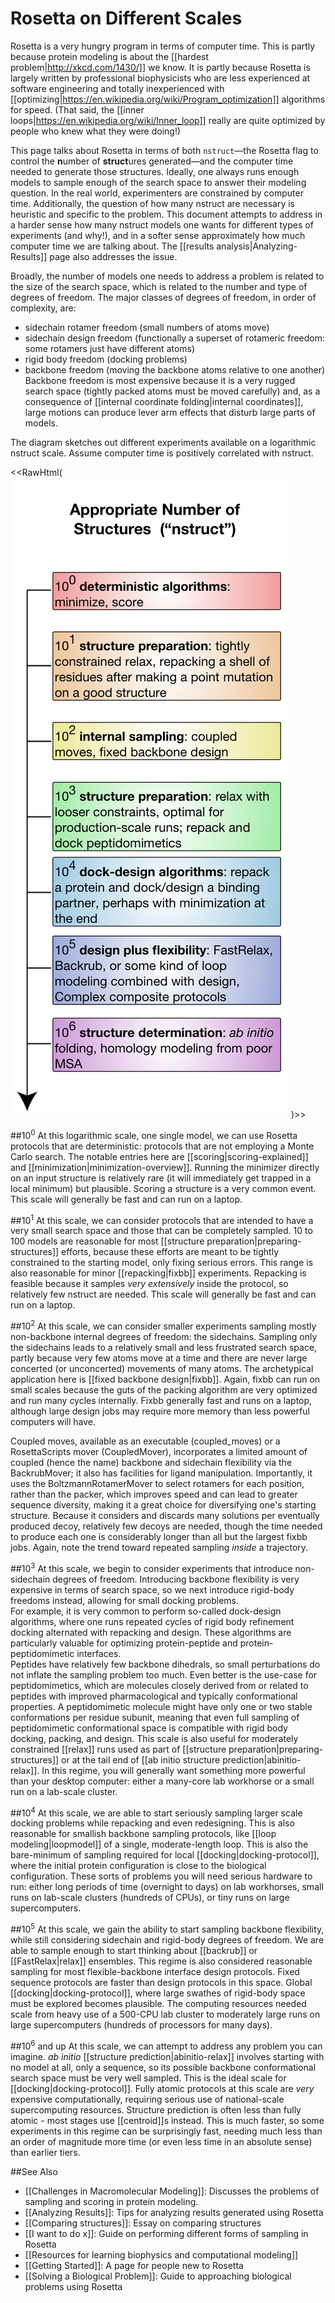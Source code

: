 # Rosetta on Different Scales

Rosetta is a very hungry program in terms of computer time.
This is partly because protein modeling is about the [[hardest problem|http://xkcd.com/1430/]] we know.
It is partly because Rosetta is largely written by professional biophysicists who are less experienced at software engineering and totally inexperienced with [[optimizing|https://en.wikipedia.org/wiki/Program_optimization]] algorithms for speed.
(That said, the [[inner loops|https://en.wikipedia.org/wiki/Inner_loop]] really are quite optimized by people who knew what they were doing!)

This page talks about Rosetta in terms of both `nstruct`—the Rosetta flag to control the **n**umber of **struct**ures generated—and the computer time needed to generate those structures.
Ideally, one always runs enough models to sample enough of the search space to answer their modeling question.
In the real world, experimenters are constrained by computer time.
Additionally, the question of how many nstruct are necessary is heuristic and specific to the problem.
This document attempts to address in a harder sense how many nstruct models one wants for different types of experiments (and why!), and in a softer sense approximately how much computer time we are talking about.
The [[results analysis|Analyzing-Results]] page also addresses the issue.

Broadly, the number of models one needs to address a problem is related to the size of the search space, which is related to the number and type of degrees of freedom.
The major classes of degrees of freedom, in order of complexity, are:
* sidechain rotamer freedom (small numbers of atoms move)
* sidechain design freedom (functionally a superset of rotameric freedom: some rotamers just have different atoms)
* rigid body freedom (docking problems)
* backbone freedom (moving the backbone atoms relative to one another)
Backbone freedom is most expensive because it is a very rugged search space (tightly packed atoms must be moved carefully) and, as a consequence of [[internal coordinate folding|internal coordinates]], large motions can produce lever arm effects that disturb large parts of models.

The diagram sketches out different experiments available on a logarithmic nstruct scale.
Assume computer time is positively correlated with nstruct.

<!--- NOTE the image map is upside-down for whatever reason --->
<<RawHtml(
<img src="Rosetta-on-different-scales.png" usemap="#GraffleExport" alt="missing logarithm scale image">
<map name="GraffleExport">
	<area shape=rect coords="89,1130,574,1240" href="Rosetta-on-different-scales#106-and-up">
	<area shape=rect coords="89,950,574,1100" href="Rosetta-on-different-scales#105">
	<area shape=rect coords="89,780,574,925" href="Rosetta-on-different-scales#104">
	<area shape=rect coords="89,625,574,770" href="Rosetta-on-different-scales#103">
	<area shape=rect coords="89,500,574,570" href="Rosetta-on-different-scales#102">
	<area shape=rect coords="89,310,574,450" href="Rosetta-on-different-scales#101">
	<area shape=rect coords="89,190,574,270" href="Rosetta-on-different-scales#100">
</map>
)>>

##10<sup>0</sup>
At this logarithmic scale, one single model, we can use Rosetta protocols that are deterministic: protocols that are not employing a Monte Carlo search.
The notable entries here are [[scoring|scoring-explained]] and [[minimization|minimization-overview]].
Running the minimizer directly on an input structure is relatively rare (it will immediately get trapped in a local minimum) but plausible.
Scoring a structure is a very common event.
This scale will generally be fast and can run on a laptop.

##10<sup>1</sup>
At this scale, we can consider protocols that are intended to have a very small search space and those that can be completely sampled.
10 to 100 models are reasonable for most [[structure preparation|preparing-structures]] efforts, because these efforts are meant to be tightly constrained to the starting model, only fixing serious errors.
This range is also reasonable for minor [[repacking|fixbb]] experiments.
Repacking is feasible because it samples *very extensively* inside the protocol, so relatively few nstruct are needed.
This scale will generally be fast and can run on a laptop.

##10<sup>2</sup>
At this scale, we can consider smaller experiments sampling mostly non-backbone internal degrees of freedom: the sidechains.
Sampling only the sidechains leads to a relatively small and less frustrated search space, partly because very few atoms move at a time and there are never large concerted (or unconcerted) movements of many atoms.
The archetypical application here is [[fixed backbone design|fixbb]].
Again, fixbb can run on small scales because the guts of the packing algorithm are very optimized and run many cycles internally.
Fixbb generally fast and runs on a laptop, although large design jobs may require more memory than less powerful computers will have.

Coupled moves, available as an executable (coupled_moves) or a RosettaScripts mover (CoupledMover), incorporates a limited amount of coupled (hence the name) backbone and sidechain flexibility via the BackrubMover; it also has facilities for ligand manipulation.
Importantly, it uses the BoltzmannRotamerMover to select rotamers for each position, rather than the packer, which improves speed and can lead to greater sequence diversity, making it a great choice for diversifying one's starting structure.
Because it considers and discards many solutions per eventually produced decoy, relatively few decoys are needed, though the time needed to produce each one is considerably longer than all but the largest fixbb jobs.
Again, note the trend toward repeated sampling *inside* a trajectory.

##10<sup>3</sup>
At this scale, we begin to consider experiments that introduce non-sidechain degrees of freedom.
Introducing backbone flexibility is very expensive in terms of search space, so we next introduce rigid-body freedoms instead, allowing for small docking problems.  
For example, it is very common to perform so-called dock-design algorithms, where one runs repeated cycles of rigid body refinement docking alternated with repacking and design.
These algorithms are particularly valuable for optimizing protein-peptide and protein-peptidomimetic interfaces.  
Peptides have relatively few backbone dihedrals, so small perturbations do not inflate the sampling problem too much.
Even better is the use-case for peptidomimetics, which are molecules closely derived from or related to peptides with improved pharmacological and typically conformational properties.
A peptidomimetic molecule might have only one or two stable conformations per residue subunit, meaning that even full sampling of peptidomimetic conformational space is compatible with rigid body docking, packing, and design.
This scale is also useful for moderately constrained [[relax]] runs used as part of [[structure preparation|preparing-structures]] or at the tail end of [[ab initio structure prediction|abinitio-relax]].
In this regime, you will generally want something more powerful than your desktop computer: either a many-core lab workhorse or a small run on a lab-scale cluster.

##10<sup>4</sup>
At this scale, we are able to start seriously sampling larger scale docking problems while repacking and even redesigning.
This is also reasonable for smallish backbone sampling protocols, like [[loop modeling|loopmodel]] of a single, moderate-length loop.
This is also the bare-minimum of sampling required for local [[docking|docking-protocol]], where the initial protein configuration is close to the biological configuration.
These sorts of problems you will need serious hardware to run: either long periods of time (overnight to days) on lab workhorses, small runs on lab-scale clusters (hundreds of CPUs), or tiny runs on large supercomputers.

##10<sup>5</sup>
At this scale, we gain the ability to start sampling backbone flexibility, while still considering sidechain and rigid-body degrees of freedom.
We are able to sample enough to start thinking about [[backrub]] or [[FastRelax|relax]] ensembles.
This regime is also considered reasonable sampling for most flexible-backbone interface design protocols.
Fixed sequence protocols are faster than design protocols in this space.
Global [[docking|docking-protocol]], where large swathes of rigid-body space must be explored becomes plausible.
The computing resources needed scale from heavy use of a 500-CPU lab cluster to moderately large runs on large supercomputers (hundreds of processors for many days).

##10<sup>6</sup> and up
At this scale, we can attempt to address any problem you can imagine.
_ab initio_ [[structure prediction|abinitio-relax]] involves starting with no model at all, only a sequence, so its possible backbone conformational search space must be very well sampled.
This is the ideal scale for [[docking|docking-protocol]].
Fully atomic protocols at this scale are *very* expensive computationally, requiring serious use of national-scale supercomputing resources.
Structure prediction is often less than fully atomic - most stages use [[centroid]]s instead.
This is much faster, so some experiments in this regime can be surprisingly fast, needing much less than an order of magnitude more time (or even less time in an absolute sense) than earlier tiers.

##See Also

* [[Challenges in Macromolecular Modeling]]: Discusses the problems of sampling and scoring in protein modeling.
* [[Analyzing Results]]: Tips for analyzing results generated using Rosetta
* [[Comparing structures]]: Essay on comparing structures
* [[I want to do x]]: Guide on performing different forms of sampling in Rosetta
* [[Resources for learning biophysics and computational modeling]]
* [[Getting Started]]: A page for people new to Rosetta
* [[Solving a Biological Problem]]: Guide to approaching biological problems using Rosetta